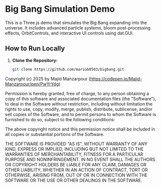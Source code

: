 # Big Bang Simulation Demo

This is a Three.js demo that simulates the Big Bang expanding into the universe. It includes advanced particle systems, bloom post-processing effects, OrbitControls, and interactive UI controls using dat.GUI.

## How to Run Locally

1. **Clone the Repository:**

   ```bash
   git clone https://github.com/mariob0503/bigbang.git
Copyright (c) 2025 by Majid Manzarpour (https://codepen.io/Majid-Manzarpour/pen/PwYrYdg)

Permission is hereby granted, free of charge, to any person obtaining a copy of this software and associated documentation files (the "Software"), to deal in the Software without restriction, including without limitation the rights to use, copy, modify, merge, publish, distribute, sublicense, and/or sell copies of the Software, and to permit persons to whom the Software is furnished to do so, subject to the following conditions:

The above copyright notice and this permission notice shall be included in all copies or substantial portions of the Software.

THE SOFTWARE IS PROVIDED "AS IS", WITHOUT WARRANTY OF ANY KIND, EXPRESS OR IMPLIED, INCLUDING BUT NOT LIMITED TO THE WARRANTIES OF MERCHANTABILITY, FITNESS FOR A PARTICULAR PURPOSE AND NONINFRINGEMENT. IN NO EVENT SHALL THE AUTHORS OR COPYRIGHT HOLDERS BE LIABLE FOR ANY CLAIM, DAMAGES OR OTHER LIABILITY, WHETHER IN AN ACTION OF CONTRACT, TORT OR OTHERWISE, ARISING FROM, OUT OF OR IN CONNECTION WITH THE SOFTWARE OR THE USE OR OTHER DEALINGS IN THE SOFTWARE.

